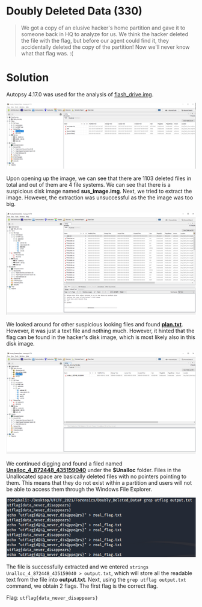 # Doubly Deleted Data (330)

> We got a copy of an elusive hacker's home partition and gave it to someone back in HQ to analyze for us. We think the hacker deleted the 
> file with the flag, but before our agent could find it, they accidentally deleted the copy of the partition! Now we'll never know what that 
> flag was. :(

# Solution

Autopsy 4.17.0 was used for the analysis of [flash_drive.img](./flash_drive.7z). 

![Image of deleted files](https://github.com/bombunx/CTFs/blob/master/utctf-d4ddy_p0k0_p4nts/Forensics/Doubly%20Deleted%20Data/Deleted%20files.PNG)

Upon opening up the image, we can see that there are 1103 deleted files in total and out of them are 4 file systems. We can see that there is a suspicious
disk image named **sus_image.img**. Next, we tried to extract the image. However, the extraction was unsuccessful as the the image was too big. 

![Image of plan.txt](https://github.com/bombunx/CTFs/blob/master/utctf-d4ddy_p0k0_p4nts/Forensics/Doubly%20Deleted%20Data/plan.PNG)

We looked around for other suspicious looking files and found [**plan.txt**](./plan.txt). However, it was just a text file and nothing much. However, it hinted that the flag can be found in the hacker's disk image, which is most likely also in this disk image. 

![Image of Unallocated folder](https://github.com/bombunx/CTFs/blob/master/utctf-d4ddy_p0k0_p4nts/Forensics/Doubly%20Deleted%20Data/Unallocated%20Files.PNG)

We continued digging and found a filed named [**Unalloc_4_872448_435159040**](./Unalloc_4_872448_435159040.7z) under the **$Unalloc** folder. Files in the Unallocated 
space are basically deleted files with no pointers pointing to them. This means that they do not exist within a partition and users will not be able to access them 
through the Windows File Explorer.

![Image of flag](https://github.com/bombunx/CTFs/blob/master/utctf-d4ddy_p0k0_p4nts/Forensics/Doubly%20Deleted%20Data/Flag.PNG)

The file is successfully extracted and we entered `strings Unalloc_4_872448_435159040 > output.txt`, which will store all the readable text from the file into 
**output.txt**. Next, using the `grep utflag output.txt` command, we obtain 2 flags. The first flag is the correct flag. 

Flag: `utflag{data_never_disappears}`
